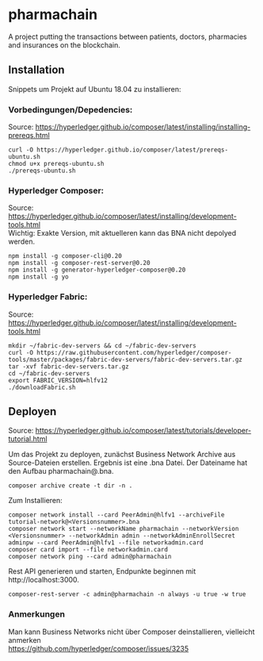 # pharmachain

A project putting the transactions between patients, doctors, pharmacies and insurances on the blockchain.

## Installation

Snippets um Projekt auf Ubuntu 18.04 zu installieren:

### Vorbedingungen/Depedencies:
Source: https://hyperledger.github.io/composer/latest/installing/installing-prereqs.html
```
curl -O https://hyperledger.github.io/composer/latest/prereqs-ubuntu.sh
chmod u+x prereqs-ubuntu.sh
./prereqs-ubuntu.sh
```

### Hyperledger Composer:
Source: https://hyperledger.github.io/composer/latest/installing/development-tools.html  
Wichtig: Exakte Version, mit aktuelleren kann das BNA nicht depolyed werden.
```
npm install -g composer-cli@0.20
npm install -g composer-rest-server@0.20
npm install -g generator-hyperledger-composer@0.20
npm install -g yo
```

### Hyperledger Fabric:
Source: https://hyperledger.github.io/composer/latest/installing/development-tools.html
```
mkdir ~/fabric-dev-servers && cd ~/fabric-dev-servers
curl -O https://raw.githubusercontent.com/hyperledger/composer-tools/master/packages/fabric-dev-servers/fabric-dev-servers.tar.gz
tar -xvf fabric-dev-servers.tar.gz
cd ~/fabric-dev-servers
export FABRIC_VERSION=hlfv12
./downloadFabric.sh
```

## Deployen

Source: https://hyperledger.github.io/composer/latest/tutorials/developer-tutorial.html  

Um das Projekt zu deployen, zunächst Business Network Archive aus Source-Dateien erstellen. 
Ergebnis ist eine .bna Datei. Der Dateiname hat den Aufbau pharmachain@<Versionsnummer>.bna.
  
```
composer archive create -t dir -n .

```

Zum Installieren:

```
composer network install --card PeerAdmin@hlfv1 --archiveFile tutorial-network@<Versionsnummer>.bna  
composer network start --networkName pharmachain --networkVersion <Versionsnummer> --networkAdmin admin --networkAdminEnrollSecret adminpw --card PeerAdmin@hlfv1 --file networkadmin.card
composer card import --file networkadmin.card
composer network ping --card admin@pharmachain

```

Rest API generieren und starten, Endpunkte beginnen mit http://localhost:3000.  

```
composer-rest-server -c admin@pharmachain -n always -u true -w true
```



### Anmerkungen

Man kann Business Networks nicht über Composer deinstallieren, vielleicht anmerken  
https://github.com/hyperledger/composer/issues/3235



